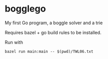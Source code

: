# bogglego
My first Go program, a boggle solver and a trie

Requires bazel + go build rules to be installed.

Run with

```bazel run main:main -- $(pwd)/TWL06.txt```
